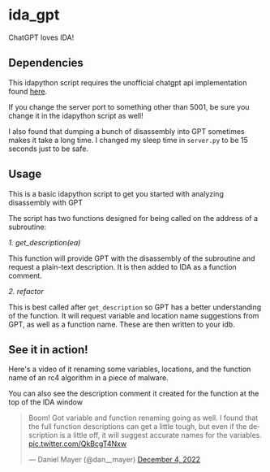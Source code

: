 # ida_gpt
ChatGPT loves IDA!

## Dependencies
This idapython script requires the unofficial chatgpt api implementation found [here](https://github.com/taranjeet/chatgpt-api).

If you change the server port to something other than 5001, be sure you change it in the idapython script as well!

I also found that dumping a bunch of disassembly into GPT sometimes makes it take a long time. I changed my sleep time in `server.py` to be 15 seconds just to be safe.

## Usage
This is a basic idapython script to get you started with analyzing disassembly with GPT

The script has two functions designed for being called on the address of a subroutine:

*1. get_description(ea)*

This function will provide GPT with the disassembly of the subroutine and request a plain-text description. It is then added to IDA as a function comment.


*2. refactor*

This is best called after `get_description` so GPT has a better understanding of the function. It will request variable and location name suggestions from GPT, as well as a function name. These are then written to your idb.

## See it in action!

Here's a video of it renaming some variables, locations, and the function name of an rc4 algorithm in a piece of malware. 

You can also see the description comment it created for the function at the top of the IDA window

<blockquote class="twitter-tweet"><p lang="en" dir="ltr">Boom! Got variable and function renaming going as well. I found that the full function descriptions can get a little tough, but even if the description is a little off, it will suggest accurate names for the variables. <a href="https://t.co/QkBcgT4Nxw">pic.twitter.com/QkBcgT4Nxw</a></p>&mdash; Daniel Mayer (@dan__mayer) <a href="https://twitter.com/dan__mayer/status/1599349464195481600?ref_src=twsrc%5Etfw">December 4, 2022</a></blockquote>
